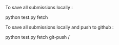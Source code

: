 To save all submissions locally :

python test.py fetch <codechef-username>

To save all submissions locally and push to github :

python test.py fetch <codechef-username> git-push <github-username>/<repo-name>
